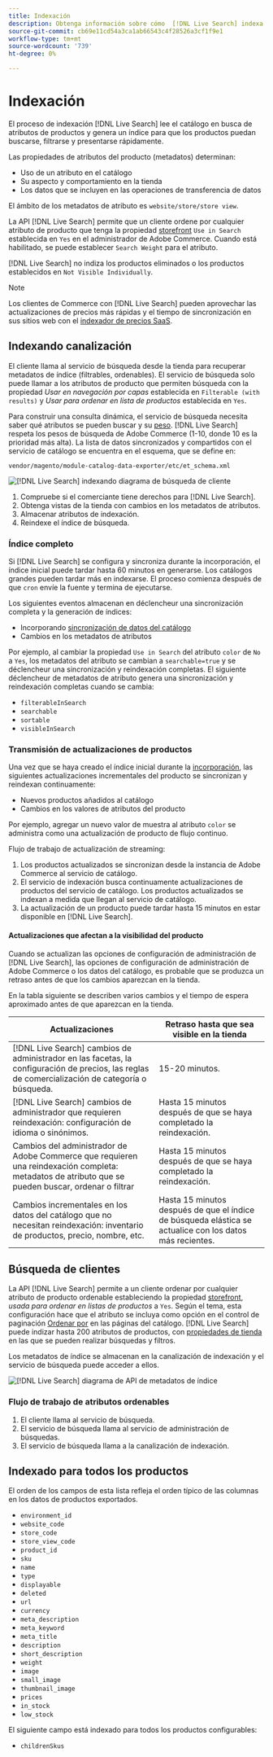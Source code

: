 ```yaml
---
title: Indexación
description: Obtenga información sobre cómo  [!DNL Live Search] indexa las propiedades de atributos de productos.
source-git-commit: cb69e11cd54a3ca1ab66543c4f28526a3cf1f9e1
workflow-type: tm+mt
source-wordcount: '739'
ht-degree: 0%

---
```


# Indexación

El proceso de indexación [!DNL Live Search] lee el catálogo en busca de atributos de productos y genera un índice para que los productos puedan buscarse, filtrarse y presentarse rápidamente.

Las propiedades de atributos del producto (metadatos) determinan:

* Uso de un atributo en el catálogo
* Su aspecto y comportamiento en la tienda
* Los datos que se incluyen en las operaciones de transferencia de datos

El ámbito de los metadatos de atributo es `website/store/store view`.

La API [!DNL Live Search] permite que un cliente ordene por cualquier atributo de producto que tenga la propiedad [storefront](https://experienceleague.adobe.com/en/docs/commerce-admin/catalog/product-attributes/product-attributes) `Use in Search` establecida en `Yes` en el administrador de Adobe Commerce. Cuando está habilitado, se puede establecer `Search Weight` para el atributo.

[!DNL Live Search] no indiza los productos eliminados o los productos establecidos en `Not Visible Individually`.

>[!NOTE]
>
> Los clientes de Commerce con [!DNL Live Search] pueden aprovechar las actualizaciones de precios más rápidas y el tiempo de sincronización en sus sitios web con el [indexador de precios SaaS](../price-index/price-indexing.md).

## Indexando canalización

El cliente llama al servicio de búsqueda desde la tienda para recuperar metadatos de índice (filtrables, ordenables). El servicio de búsqueda solo puede llamar a los atributos de producto que permiten búsqueda con la propiedad *Usar en navegación por capas* establecida en `Filterable (with results)` y *Usar para ordenar en lista de productos* establecida en `Yes`.

Para construir una consulta dinámica, el servicio de búsqueda necesita saber qué atributos se pueden buscar y su [peso](https://experienceleague.adobe.com/en/docs/commerce-admin/catalog/catalog/search/search-results). [!DNL Live Search] respeta los pesos de búsqueda de Adobe Commerce (1-10, donde 10 es la prioridad más alta). La lista de datos sincronizados y compartidos con el servicio de catálogo se encuentra en el esquema, que se define en:

`vendor/magento/module-catalog-data-exporter/etc/et_schema.xml`

![[!DNL Live Search] indexando diagrama de búsqueda de cliente](assets/indexing-pipeline.svg)

1. Compruebe si el comerciante tiene derechos para [!DNL Live Search].
1. Obtenga vistas de la tienda con cambios en los metadatos de atributos.
1. Almacenar atributos de indexación.
1. Reindexe el índice de búsqueda.

### Índice completo

Si [!DNL Live Search] se configura y sincroniza durante la incorporación, el índice inicial puede tardar hasta 60 minutos en generarse. Los catálogos grandes pueden tardar más en indexarse. El proceso comienza después de que `cron` envíe la fuente y termina de ejecutarse.

Los siguientes eventos almacenan en déclencheur una sincronización completa y la generación de índices:

* Incorporando [sincronización de datos del catálogo](install.md#synchronize-catalog-data)
* Cambios en los metadatos de atributos

Por ejemplo, al cambiar la propiedad `Use in Search` del atributo `color` de `No` a `Yes`, los metadatos del atributo se cambian a `searchable=true` y se déclencheur una sincronización y reindexación completas. El siguiente déclencheur de metadatos de atributo genera una sincronización y reindexación completas cuando se cambia:

* `filterableInSearch`
* `searchable`
* `sortable`
* `visibleInSearch`

### Transmisión de actualizaciones de productos

Una vez que se haya creado el índice inicial durante la [incorporación](install.md#synchronize-catalog-data), las siguientes actualizaciones incrementales del producto se sincronizan y reindexan continuamente:

* Nuevos productos añadidos al catálogo
* Cambios en los valores de atributos del producto

Por ejemplo, agregar un nuevo valor de muestra al atributo `color` se administra como una actualización de producto de flujo continuo.

Flujo de trabajo de actualización de streaming:

1. Los productos actualizados se sincronizan desde la instancia de Adobe Commerce al servicio de catálogo.
1. El servicio de indexación busca continuamente actualizaciones de productos del servicio de catálogo. Los productos actualizados se indexan a medida que llegan al servicio de catálogo.
1. La actualización de un producto puede tardar hasta 15 minutos en estar disponible en [!DNL Live Search].

#### Actualizaciones que afectan a la visibilidad del producto

Cuando se actualizan las opciones de configuración de administración de [!DNL Live Search], las opciones de configuración de administración de Adobe Commerce o los datos del catálogo, es probable que se produzca un retraso antes de que los cambios aparezcan en la tienda.

En la tabla siguiente se describen varios cambios y el tiempo de espera aproximado antes de que aparezcan en la tienda.

| Actualizaciones | Retraso hasta que sea visible en la tienda |
|---|---|
| [!DNL Live Search] cambios de administrador en las facetas, la configuración de precios, las reglas de comercialización de categoría o búsqueda. | 15-20 minutos. |
| [!DNL Live Search] cambios de administrador que requieren reindexación: configuración de idioma o sinónimos. | Hasta 15 minutos después de que se haya completado la reindexación. |
| Cambios del administrador de Adobe Commerce que requieren una reindexación completa: metadatos de atributo que se pueden buscar, ordenar o filtrar | Hasta 15 minutos después de que se haya completado la reindexación. |
| Cambios incrementales en los datos del catálogo que no necesitan reindexación: inventario de productos, precio, nombre, etc. | Hasta 15 minutos después de que el índice de búsqueda elástica se actualice con los datos más recientes. |

## Búsqueda de clientes

La API [!DNL Live Search] permite a un cliente ordenar por cualquier atributo de producto ordenable estableciendo la propiedad [storefront](https://experienceleague.adobe.com/en/docs/commerce-admin/catalog/product-attributes/product-attributes), *usada para ordenar en listas de productos* a `Yes`. Según el tema, esta configuración hace que el atributo se incluya como opción en el control de paginación [Ordenar por](https://experienceleague.adobe.com/en/docs/commerce-admin/catalog/catalog/navigation/navigation) en las páginas del catálogo. [!DNL Live Search] puede indizar hasta 200 atributos de productos, con [propiedades de tienda](https://experienceleague.adobe.com/en/docs/commerce-admin/catalog/product-attributes/product-attributes) en las que se pueden realizar búsquedas y filtros.

Los metadatos de índice se almacenan en la canalización de indexación y el servicio de búsqueda puede acceder a ellos.

![[!DNL Live Search] diagrama de API de metadatos de índice](assets/index-metadata-api.svg)

### Flujo de trabajo de atributos ordenables

1. El cliente llama al servicio de búsqueda.
1. El servicio de búsqueda llama al servicio de administración de búsquedas.
1. El servicio de búsqueda llama a la canalización de indexación.

## Indexado para todos los productos

El orden de los campos de esta lista refleja el orden típico de las columnas en los datos de productos exportados.

* `environment_id`
* `website_code`
* `store_code`
* `store_view_code`
* `product_id`
* `sku`
* `name`
* `type`
* `displayable`
* `deleted`
* `url`
* `currency`
* `meta_description`
* `meta_keyword`
* `meta_title`
* `description`
* `short_description`
* `weight`
* `image`
* `small_image`
* `thumbnail_image`
* `prices`
* `in_stock`
* `low_stock`

El siguiente campo está indexado para todos los productos configurables:

* `childrenSkus`
